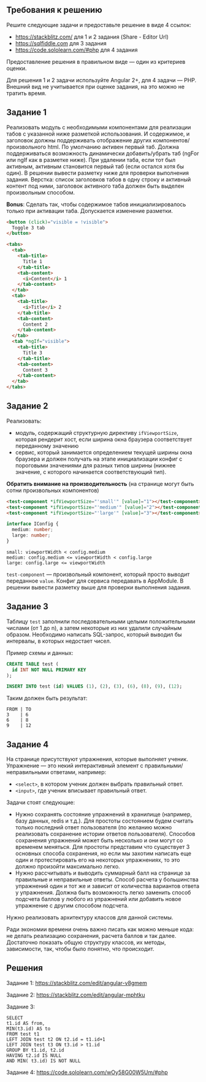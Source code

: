 ## Требования к решению

Решите следующие задачи и предоставьте решение в виде 4 ссылок:
* https://stackblitz.com/ для 1 и 2 задания (Share - Editor Url)
* https://sqlfiddle.com для 3 задания
* https://code.sololearn.com/#php для 4 задания

Предоставление решения в правильном виде — один из критериев оценки.

Для решения 1 и 2 задачи используйте Angular 2+, для 4 задачи — PHP. Внешний вид не учитывается при оценке задания, на это можно не тратить время. 

## Задание 1

Реализовать модуль с необходимыми компонентами для реализации табов с указанной ниже разметкой использования. И содержимое, и заголовок должны поддерживать отображение других компонентов/произвольного html. По умолчанию активен первый таб. Должна поддерживаться возможность динамически добавить/убрать таб (ngFor или ngIf как в разметке ниже). При удалении таба, если тот был активным, активным становится первый таб (если остался хотя бы один). В решении вывести разметку ниже для проверки выполнения задания. Верстка: список заголовков табов в одну строку и активный контент под ними, заголовок активного таба должен быть выделен произвольным способом.

**Bonus**: Сделать так, чтобы содержимое табов инициализировалось только при активации таба. Допускается изменение разметки.


```html
<button (click)="visible = !visible">
  Toggle 3 tab
</button>

<tabs>
  <tab>
    <tab-title>
      Title 1
    </tab-title>
    <tab-content>
      <i>Content</i> 1
    </tab-content>
  </tab>
  <tab>
    <tab-title>
      <i>Title</i> 2
    </tab-title>
    <tab-content>
      Content 2
    </tab-content>
  </tab>
  <tab *ngIf="visible">
    <tab-title>
      Title 3
    </tab-title>
    <tab-content>
      Content 3
    </tab-content>
  </tab>
</tabs>
```

## Задание 2

Реализовать:
* модуль, содержащий структурную директиву `ifViewportSize`, которая рендерит хост, если ширина окна браузера соответствует переданному значению
* сервис, который занимается определением текущей ширины окна браузера и должен получать на этапе инициализации конфиг с пороговыми значениями для разных типов ширины (нижнее значение, с которого начинается соответствующий тип).

**Обратить внимание на производительность** (на странице могут быть сотни произвольных компонентов)

```html
<test-component *ifViewportSize="'small'" [value]="1"></test-component>
<test-component *ifViewportSize="'medium'" [value]="2"></test-component>
<test-component *ifViewportSize="'large'" [value]="3"></test-component>
```

```ts
interface IConfig {
  medium: number;
  large: number;
}
```
```
small: viewportWidth < config.medium
medium: config.medium <= viewportWidth < config.large
large: config.large <= viewportWidth
```
`test-component` — произвольный компонент, который просто выводит переданное `value`. Конфиг для сервиса передавать в AppModule. В решении вывести разметку выше для проверки выполнения задания.

## Задание 3

Таблицу `test` заполнили последовательными целыми положительными числами (от 1 до n), а затем некоторые из них удалили случайным образом. Необходимо написать SQL-запрос, который выводил бы интервалы, в которых недостает чисел.

Пример схемы и данных:
```sql
CREATE TABLE test (
  id INT NOT NULL PRIMARY KEY
);

INSERT INTO test (id) VALUES (1), (2), (3), (6), (8), (9), (12);
```

Таким должен быть результат:
```
FROM | TO
3    | 6
6    | 8
9    | 12
```

## Задание 4

На странице присутствуют упражнения, которые выполняет ученик. Упражнение — это некий интерактивный элемент с правильными/неправильными ответами, например:
* `<select>`, в котором ученик должен выбрать правильный ответ.
* `<input>`, где ученик вписывает правильный ответ.

Задачи стоят следующие:
* Нужно сохранять состояние упражнений в хранилище (например, базу данных, redis и т.д.). Для простоты состоянием будем считать только последний ответ пользователя (по желанию можно реализовать сохранение истории ответов пользователя). Способов сохранения упражнений может быть несколько и они могут со временем меняться. Для простоты представим что существует 3 основных способа сохранения, но если мы захотим написать еще один и протестировать его на некоторых упражнениях, то это должно произойти максимально легко. 
* Нужно рассчитывать и выводить суммарный балл на странице за правильные и неправильные ответы. Способ расчета у большинства упражнений один и тот же и зависит от количества вариантов ответа у упражнения. Должна быть возможность легко заменить способ подсчета баллов у любого из упражнений или добавить новое упражнение с другим способом подсчета.

Нужно реализовать архитектуру классов для данной системы.

Ради экономии времени очень важно писать как можно меньше кода: не делать реализацию сохранения, расчета баллов и так далее. Достаточно показать общую структуру классов, их методы, зависимости, так, чтобы было понятно, что происходит.

## Решения

Задание 1: https://stackblitz.com/edit/angular-v8gmem

Задание 2: https://stackblitz.com/edit/angular-mphtku

Задание 3:
```
SELECT
t1.id AS from,
MIN(t3.id) AS to
FROM test t1
LEFT JOIN test t2 ON t2.id = t1.id+1
LEFT JOIN test t3 ON t3.id > t1.id
GROUP BY t1.id, t2.id
HAVING t2.id IS NULL
AND MIN( t3.id) IS NOT NULL
```

Задание 4: https://code.sololearn.com/wOy58G00W5Um/#php
